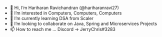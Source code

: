 - 👋 Hi, I’m Hariharan Ravichandran (@hariharanravi27)
- 👀 I’m interested in Computers, Computers, Computers
- 🌱 I’m currently learning DSA from Scaler
- 💞️ I’m looking to collaborate on Java, Spring and Microservices Projects
- 📫 How to reach me ... Discord -> JerryChris#3283

<!---
hariharanravi27/hariharanravi27 is a ✨ special ✨ repository because its `README.md` (this file) appears on your GitHub profile.
You can click the Preview link to take a look at your changes.
--->
